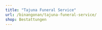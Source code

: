 ```yaml
---
title: "Tajuna Funeral Service"
url: /binangonan/tajuna-funeral-service/
shop: Bestattungen
---
```


